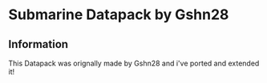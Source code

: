 # Submarine Datapack by Gshn28

## Information
This Datapack was orignally made by Gshn28 and i've ported and extended it!

